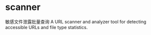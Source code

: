# scanner
敏感文件泄露批量查询 A URL scanner and analyzer tool for detecting accessible URLs and file type statistics.
